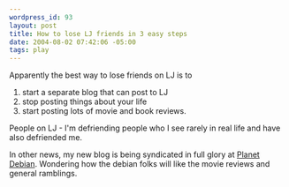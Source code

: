 ```yaml
--- 
wordpress_id: 93
layout: post
title: How to lose LJ friends in 3 easy steps
date: 2004-08-02 07:42:06 -05:00
tags: play
---
```

Apparently the best way to lose friends on LJ is to
1. start a separate blog that can post to LJ
2. stop posting things about your life
3. start posting lots of movie and book reviews.

People on LJ - I'm defriending people who I see rarely in real life and have also defriended me.

In other news, my new blog is being syndicated in full glory at <a href="http://planet.debian.org">Planet Debian</a>.  Wondering how the debian folks will like the movie reviews and general ramblings.
